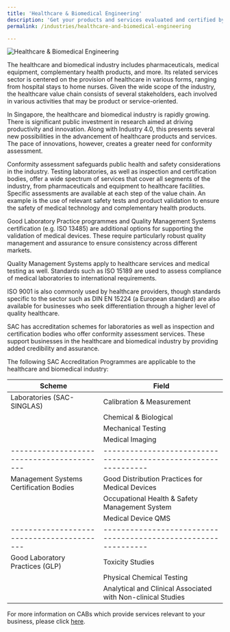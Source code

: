 ```yaml
---
title: 'Healthcare & Biomedical Engineering'
description: 'Get your products and services evaluated and certified by a Singapore Accreditation Council (SAC)-accredited Conformity Assessment Body (CAB).'
permalink: /industries/healthcare-and-biomedical-engineering

---
```



![Healthcare & Biomedical Engineering](/images/industries/healthcare-and-biomedical-engineering.jpg)

The healthcare and biomedical industry includes pharmaceuticals, medical equipment, complementary health products, and more. Its related services sector is centered on the provision of healthcare in various forms, ranging from hospital stays to home nurses. Given the wide scope of the industry, the healthcare value chain consists of several stakeholders, each involved in various activities that may be product or service-oriented.

In Singapore, the healthcare and biomedical industry is rapidly growing. There is significant public investment in research aimed at driving productivity and innovation. Along with Industry 4.0, this presents several new possibilities in the advancement of healthcare products and services. The pace of innovations, however, creates a greater need for conformity assessment.

Conformity assessment safeguards public health and safety considerations in the industry. Testing laboratories, as well as inspection and certification bodies, offer a wide spectrum of services that cover all segments of the industry, from pharmaceuticals and equipment to healthcare facilities. Specific assessments are available at each step of the value chain. An example is the use of relevant safety tests and product validation to ensure the safety of medical technology and complementary health products.

Good Laboratory Practice programmes and Quality Management Systems certification (e.g. ISO 13485) are additional options for supporting the validation of medical devices. These require particularly robust quality management and assurance to ensure consistency across different markets.

Quality Management Systems apply to healthcare services and medical testing as well. Standards such as ISO 15189 are used to assess compliance of medical laboratories to international requirements.

ISO 9001 is also commonly used by healthcare providers, though standards specific to the sector such as DIN EN 15224 (a European standard) are also available for businesses who seek differentiation through a higher level of quality healthcare.

SAC has accreditation schemes for laboratories as well as inspection and certification bodies who offer conformity assessment services. These support businesses in the healthcare and biomedical industry by providing added credibility and assurance.

The following SAC Accreditation Programmes are applicable to the healthcare and biomedical industry:

| Scheme                                  | Field                                                        |
|-----------------------------------------|--------------------------------------------------------------|
| Laboratories (SAC-SINGLAS)              | Calibration & Measurement                                    |
|                                         | Chemical & Biological                                        |
|                                         | Mechanical Testing                                           |
|                                         | Medical Imaging                                              |
|-----------------------------------------|--------------------------------------------------------------|
| Management Systems Certification Bodies | Good Distribution Practices for Medical Devices              |
|                                         | Occupational Health & Safety Management System               |
|                                         | Medical Device QMS                                           |
|-----------------------------------------|--------------------------------------------------------------|
| Good Laboratory Practices (GLP)         | Toxicity Studies                                             |
|                                         | Physical Chemical Testing                                    |
|                                         | Analytical and Clinical Associated with Non-clinical Studies |

For more information on CABs which provide services relevant to your business, please click [here](/services/accreditation-services).
